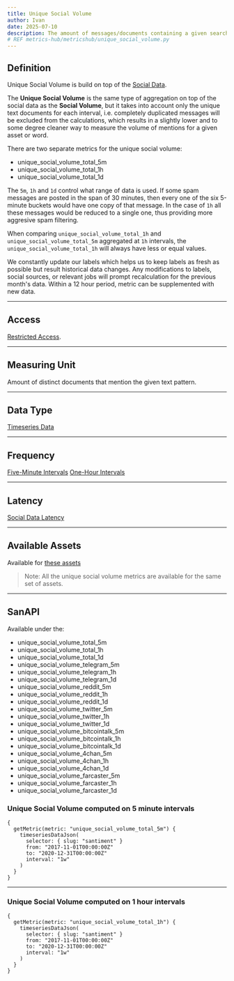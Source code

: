 ```yaml
---
title: Unique Social Volume
author: Ivan
date: 2025-07-10
description: The amount of messages/documents containing a given search term without spam
# REF metrics-hub/metricshub/unique_social_volume.py
---
```


## Definition

Unique Social Volume is build on top of the [Social Data](/metrics/details/social-data).

The **Unique Social Volume** is the same type of aggregation on top of the
social data as the **Social Volume**, but it takes into account only the unique
text documents for each interval, i.e. completely duplicated messages will be
excluded from the calculations, which results in a slightly lower and to some
degree cleaner way to measure the volume of mentions for a given asset or word.

There are two separate metrics for the unique social volume:

- unique_social_volume_total_5m
- unique_social_volume_total_1h
- unique_social_volume_total_1d

The `5m`, `1h` and `1d` control what range of data is used. If some spam messages are
posted in the span of 30 minutes, then every one of the six  5-minute buckets would have
one copy of that message. In the case of `1h` all these messages would be reduced
to a single one, thus providing more aggresive spam filtering.

When comparing `unique_social_volume_total_1h` and
`unique_social_volume_total_5m` aggregated at `1h` intervals, the
`unique_social_volume_total_1h` will always have less or equal values.

We constantly update our labels which helps us to keep labels as fresh as possible but result historical data changes. Any modifications to labels, social sources, or relevant jobs will prompt recalculation for the previous month's data. Within a 12 hour period, metric can be supplemented with new data.

---

## Access

[Restricted Access](/metrics/details/access#restricted-access).

---

## Measuring Unit

Amount of distinct documents that mention the given text pattern.

---

## Data Type

[Timeseries Data](/metrics/details/data-type#timeseries-data)

---

## Frequency

[Five-Minute Intervals](/metrics/details/frequency#five-minute-frequency)
[One-Hour Intervals](/metrics/details/frequency#hourly-frequency)

---

## Latency

[Social Data Latency](/metrics/details/latency#social-data-latency)

---

## Available Assets

Available for [these assets](<https://api.santiment.net/graphiql?variables=&query=%7B%0A%20%20getMetric(metric%3A%20%22unique_social_volume_5m%22)%20%7B%0A%20%20%20%20metadata%20%7B%0A%20%20%20%20%20%20availableSlugs%0A%20%20%20%20%7D%0A%20%20%7D%0A%7D%0A>)

> Note: All the unique social volume metrics are available for the same set of assets.

---

## SanAPI

Available under the:
- unique_social_volume_total_5m
- unique_social_volume_total_1h
- unique_social_volume_total_1d
- unique_social_volume_telegram_5m
- unique_social_volume_telegram_1h
- unique_social_volume_telegram_1d
- unique_social_volume_reddit_5m
- unique_social_volume_reddit_1h
- unique_social_volume_reddit_1d
- unique_social_volume_twitter_5m
- unique_social_volume_twitter_1h
- unique_social_volume_twitter_1d
- unique_social_volume_bitcointalk_5m
- unique_social_volume_bitcointalk_1h
- unique_social_volume_bitcointalk_1d
- unique_social_volume_4chan_5m
- unique_social_volume_4chan_1h
- unique_social_volume_4chan_1d
- unique_social_volume_farcaster_5m
- unique_social_volume_farcaster_1h
- unique_social_volume_farcaster_1d


### Unique Social Volume computed on 5 minute intervals

```graphql-explorer
{
  getMetric(metric: "unique_social_volume_total_5m") {
    timeseriesDataJson(
      selector: { slug: "santiment" }
      from: "2017-11-01T00:00:00Z"
      to: "2020-12-31T00:00:00Z"
      interval: "1w"
    )
  }
}
```

---

### Unique Social Volume computed on 1 hour intervals

```graphql-explorer
{
  getMetric(metric: "unique_social_volume_total_1h") {
    timeseriesDataJson(
      selector: { slug: "santiment" }
      from: "2017-11-01T00:00:00Z"
      to: "2020-12-31T00:00:00Z"
      interval: "1w"
    )
  }
}
```
